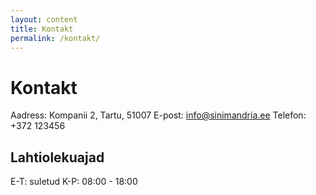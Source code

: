 ```yaml
---
layout: content
title: Kontakt
permalink: /kontakt/
---
```


# Kontakt
Aadress: Kompanii 2, Tartu, 51007
E-post: info@sinimandria.ee
Telefon: +372 123456

## Lahtiolekuajad

E-T: suletud
K-P: 08:00 - 18:00
